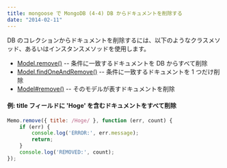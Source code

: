 ```yaml
---
title: mongoose で MongoDB (4-4) DB からドキュメントを削除する
date: "2014-02-11"
---
```


DB のコレクションからドキュメントを削除するには、以下のようなクラスメソッド、あるいはインスタンスメソッドを使用します。

- [Model.remove()](http://mongoosejs.com/docs/api.html#model_Model.remove) -- 条件に一致するドキュメントを DB からすべて削除
- [Model.findOneAndRemove()](http://mongoosejs.com/docs/api.html#model_Model.findOneAndRemove) -- 条件に一致するドキュメントを 1 つだけ削除
- [Model#remove()](http://mongoosejs.com/docs/api.html#model_Model-remove) -- そのモデルが表すドキュメントを削除

#### 例: title フィールドに 'Hoge' を含むドキュメントをすべて削除

```javascript
Memo.remove({ title: /Hoge/ }, function (err, count) {
    if (err) {
        console.log('ERROR:', err.message);
        return;
    }
    console.log('REMOVED:', count);
});
```

